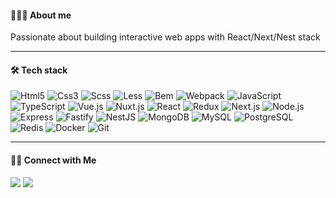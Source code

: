 #### 🧑🏻‍💻 About me
Passionate about building interactive web apps with React/Next/Nest stack

---

#### 🛠 Tech stack

![Html5](https://img.shields.io/badge/-Html5-05122A?style=for-the-badge&logo=html5&color=0E1117)
![Css3](https://img.shields.io/badge/-Css3-05122A?style=for-the-badge&logo=css3&logoColor=1572B6&color=0E1117)
![Scss](https://img.shields.io/badge/-Scss-05122A?style=for-the-badge&logo=sass&color=0E1117)
![Less](https://img.shields.io/badge/-Less-05122A?style=for-the-badge&logo=less&color=0E1117)
![Bem](https://img.shields.io/badge/-Bem-05122A?style=for-the-badge&logo=bem&color=0E1117)
![Webpack](https://img.shields.io/badge/-Webpack-05122A?style=for-the-badge&logo=webpack&color=0E1117)
![JavaScript](https://img.shields.io/badge/-JavaScript-05122A?style=for-the-badge&logo=javascript&color=0E1117)
![TypeScript](https://img.shields.io/badge/-TypeScript-05122A?style=for-the-badge&logo=typescript&color=0E1117)
![Vue.js](https://img.shields.io/badge/-Vue.js-05122A?style=for-the-badge&logo=vue.js&color=0E1117)
![Nuxt.js](https://img.shields.io/badge/-Nuxt.js-05122A?style=for-the-badge&logo=nuxt.js&color=0E1117)
![React](https://img.shields.io/badge/-React-05122A?style=for-the-badge&logo=react&color=0E1117)
![Redux](https://img.shields.io/badge/-Redux-05122A?style=for-the-badge&logo=redux&color=0E1117)
![Next.js](https://img.shields.io/badge/-Next.js-05122A?style=for-the-badge&logo=next.js&color=0E1117)
![Node.js](https://img.shields.io/badge/-Node.js-05122A?style=for-the-badge&logo=node.js&color=0E1117)
![Express](https://img.shields.io/badge/-Express-05122A?style=for-the-badge&logo=express&color=0E1117)
![Fastify](https://img.shields.io/badge/-Fastify-05122A?style=for-the-badge&logo=fastify&color=0E1117)
![NestJS](https://img.shields.io/badge/-NestJS-05122A?style=for-the-badge&logo=nestjs&color=0E1117)
![MongoDB](https://img.shields.io/badge/-MongoDB-05122A?style=for-the-badge&logo=mongodb&color=0E1117)
![MySQL](https://img.shields.io/badge/-MySQL-05122A?style=for-the-badge&logo=mysql&color=0E1117)
![PostgreSQL](https://img.shields.io/badge/-PostgreSQL-05122A?style=for-the-badge&logo=postgresql&color=0E1117)
![Redis](https://img.shields.io/badge/-Redis-05122A?style=for-the-badge&logo=redis&color=0E1117)
![Docker](https://img.shields.io/badge/-Docker-05122A?style=for-the-badge&logo=docker&color=0E1117)
![Git](https://img.shields.io/badge/-Git-05122A?style=for-the-badge&logo=git&color=0E1117)

---

#### 🤝🏻 Connect with Me
<a href="https://t.me/andreyskorchenko" target="_blank"><img src="https://img.shields.io/badge/-andreyskorchenko-0E1117?style=for-the-badge&logo=telegram"/></a>
<a href="mailto:andreyskorchenko@gmail.com" target="_blank"><img src="https://img.shields.io/badge/-andreyskorchenko@gmail.com-0E1117?style=for-the-badge&logo=gmail"/></a>
